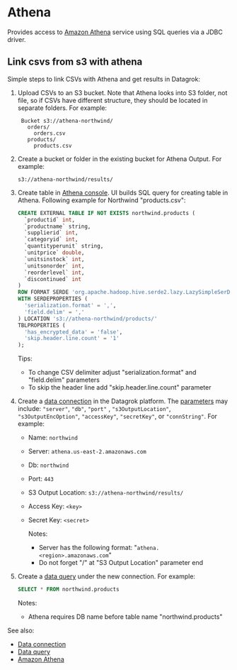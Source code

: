 <!-- TITLE: Athena -->
<!-- SUBTITLE: -->

# Athena

Provides access to [Amazon Athena](https://docs.aws.amazon.com/athena/latest/ug/what-is.html)
service using SQL queries via a JDBC driver.

## Link csvs from s3 with athena

Simple steps to link CSVs with Athena and get results in Datagrok:

1. Upload CSVs to an S3 bucket. Note that Athena looks into S3 folder, not file, so if CSVs have different structure,
   they should be located in separate folders. For example:

   ```
    Bucket s3://athena-northwind/
      orders/
        orders.csv
      products/
        products.csv
   ```

2. Create a bucket or folder in the existing bucket for Athena Output. For example:

   ```
   s3://athena-northwind/results/
   ```

3. Create table in [Athena console](https://console.aws.amazon.com/athena). UI builds SQL query for creating table in
   Athena. Following example for Northwind "products.csv":

   ```sql
   CREATE EXTERNAL TABLE IF NOT EXISTS northwind.products (
     `productid` int,
     `productname` string,
     `supplierid` int,
     `categoryid` int,
     `quantityperunit` string,
     `unitprice` double,
     `unitsinstock` int,
     `unitsonorder` int,
     `reorderlevel` int,
     `discontinued` int
   )
   ROW FORMAT SERDE 'org.apache.hadoop.hive.serde2.lazy.LazySimpleSerDe'
   WITH SERDEPROPERTIES (
     'serialization.format' = ',',
     'field.delim' = ','
   ) LOCATION 's3://athena-northwind/products/'
   TBLPROPERTIES (
     'has_encrypted_data' = 'false',
     'skip.header.line.count' = '1'
   );
   ```

   Tips:
    * To change CSV delimiter adjust "serialization.format" and "field.delim" parameters
    * To skip the header line add "skip.header.line.count" parameter

4. Create a [data connection](../data-connection.md) in the Datagrok platform. The <a href="#" id="parameters">
   parameters</a> may include: `"server"`, `"db"`, `"port"`
   , `"s3OutputLocation"`, `"s3OutputEncOption"`, `"accessKey"`, `"secretKey"`, or `"connString"`. For example:

    * Name: `northwind`
    * Server: `athena.us-east-2.amazonaws.com`
    * Db: `northwind`
    * Port: `443`
    * S3 Output Location: `s3://athena-northwind/results/`
    * Access Key: `<key>`
    * Secret Key: `<secret>`

      Notes:
        * Server has the following format: "`athena.<region>.amazonaws.com`"
        * Do not forget "/" at "S3 Output Location" parameter end

5. Create a [data query](../data-query.md) under the new connection. For example:

   ```sql
   SELECT * FROM northwind.products
   ```

   Notes:
    * Athena requires DB name before table name "northwind.products"

See also:

* [Data connection](../data-connection.md)
* [Data query](../data-query.md)
* [Amazon Athena](https://docs.aws.amazon.com/athena/latest/ug/what-is.html)
